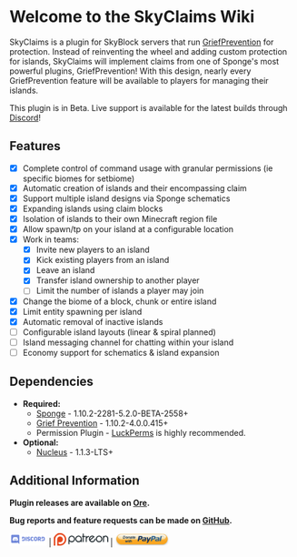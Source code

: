 # Welcome to the SkyClaims Wiki

SkyClaims is a plugin for SkyBlock servers that run [GriefPrevention](https://forums.spongepowered.org/t/griefprevention-official-thread/1123) for protection.
Instead of reinventing the wheel and adding custom protection for islands, SkyClaims will implement claims from one of Sponge's most powerful plugins, GriefPrevention!
With this design, nearly every GriefPrevention feature will be available to players for managing their islands.

This plugin is in Beta. Live support is available for the latest builds through [Discord](https://discord.gg/EkVQycV)!

## Features

- [X] Complete control of command usage with granular permissions (ie specific biomes for setbiome)
- [X] Automatic creation of islands and their encompassing claim
- [X] Support multiple island designs via Sponge schematics
- [X] Expanding islands using claim blocks
- [X] Isolation of islands to their own Minecraft region file
- [X] Allow spawn/tp on your island at a configurable location
- [X] Work in teams:
    - [X] Invite new players to an island
    - [X] Kick existing players from an island
    - [X] Leave an island
    - [X] Transfer island ownership to another player
    - [ ] Limit the number of islands a player may join
- [X] Change the biome of a block, chunk or entire island
- [X] Limit entity spawning per island
- [X] Automatic removal of inactive islands
- [ ] Configurable island layouts (linear & spiral planned)
- [ ] Island messaging channel for chatting within your island
- [ ] Economy support for schematics & island expansion

## Dependencies

- **Required:**
   - [Sponge](https://www.spongepowered.org/downloads) - 1.10.2-2281-5.2.0-BETA-2558+
   - [Grief Prevention](https://forums.spongepowered.org/t/griefprevention-official-thread/1123) - 1.10.2-4.0.0.415+
   - Permission Plugin - [LuckPerms](https://forums.spongepowered.org/t/luckperms-an-advanced-permissions-plugin/14274) is highly recommended.
- **Optional:**
   - [Nucleus](https://nucleuspowered.org) - 1.1.3-LTS+
   <!-- - Economy Plugin - [Economy Lite](https://ore.spongepowered.org/Flibio/EconomyLite), [Total Economy](https://ore.spongepowered.org/Erigitic/Total-Economy), or any other Sponge Economy plugin of your choosing. -->

## Additional Information

**Plugin releases are available on [Ore](https://ore.spongepowered.org/Mohron/SkyClaims/).**

**Bug reports and feature requests can be made on [GitHub](https://github.com/DevOnTheRocks/SkyClaims/issues).**

[![Discord](_images/Discord.png)](https://discord.gg/EkVQycV)
| [![Patreon](_images/Patreon.png)](https://www.patreon.com/mohron)
| [![PayPal](_images/Paypal.png)](https://www.paypal.me/mohron)
